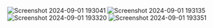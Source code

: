 ![Screenshot 2024-09-01 193041](https://github.com/user-attachments/assets/00275b1f-392d-4222-932c-21e6124336fd)
![Screenshot 2024-09-01 193135](https://github.com/user-attachments/assets/e6881800-9930-43e2-8371-c9a00d9a0c58)
![Screenshot 2024-09-01 193320](https://github.com/user-attachments/assets/16feefe3-dbde-4298-b7dc-add225f002e6)
![Screenshot 2024-09-01 193351](https://github.com/user-attachments/assets/0e876d0b-0f46-40a6-a778-029702e5ddde)
